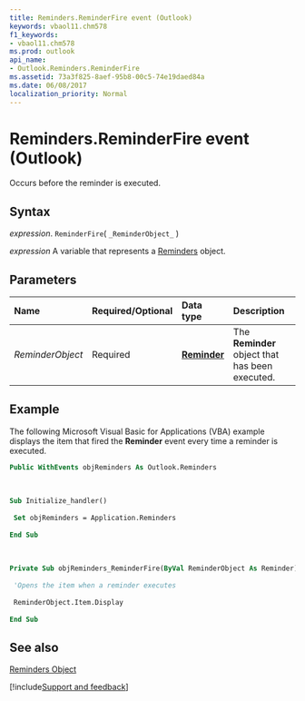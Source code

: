 ```yaml
---
title: Reminders.ReminderFire event (Outlook)
keywords: vbaol11.chm578
f1_keywords:
- vbaol11.chm578
ms.prod: outlook
api_name:
- Outlook.Reminders.ReminderFire
ms.assetid: 73a3f825-8aef-95b8-00c5-74e19daed84a
ms.date: 06/08/2017
localization_priority: Normal
---
```



# Reminders.ReminderFire event (Outlook)

Occurs before the reminder is executed.


## Syntax

_expression_. `ReminderFire`( `_ReminderObject_` )

_expression_ A variable that represents a [Reminders](Outlook.Reminders.md) object.


## Parameters



|Name|Required/Optional|Data type|Description|
|:-----|:-----|:-----|:-----|
| _ReminderObject_|Required| **[Reminder](Outlook.Reminder.md)**|The  **Reminder** object that has been executed.|

## Example

The following Microsoft Visual Basic for Applications (VBA) example displays the item that fired the  **Reminder** event every time a reminder is executed.


```vb
Public WithEvents objReminders As Outlook.Reminders 
 
 
 
Sub Initialize_handler() 
 
 Set objReminders = Application.Reminders 
 
End Sub 
 
 
 
Private Sub objReminders_ReminderFire(ByVal ReminderObject As Reminder) 
 
 'Opens the item when a reminder executes 
 
 ReminderObject.Item.Display 
 
End Sub
```


## See also


[Reminders Object](Outlook.Reminders.md)

[!include[Support and feedback](~/includes/feedback-boilerplate.md)]